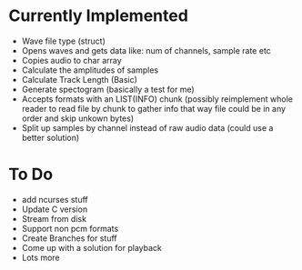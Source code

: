 <h1>Currently Implemented</h1>

* Wave file type (struct)
* Opens waves and gets data like: num of channels, sample rate etc
* Copies audio to char array
* Calculate the amplitudes of samples
* Calculate Track Length (Basic)
* Generate spectogram (basically a test for me)
* Accepts formats with an LIST(INFO) chunk (possibly reimplement whole reader to read file by chunk to gather info that way file could be in any order and skip unkown bytes)
* Split up samples by channel instead of raw audio data (could use a better solution)


<h1>To Do</h1>

* add ncurses stuff
* Update C version
* Stream from disk
* Support non pcm formats
* Create Branches for stuff
* Come up with a solution for playback
* Lots more
